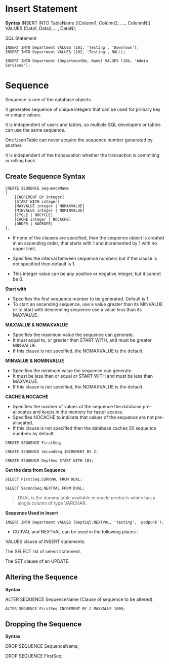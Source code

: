 # Insert Statement

**Syntax**
INSERT INTO TableName [(Column1, Column2, ...., ColumnN)] VALUES (Data1, Data2,...., DataN);

SQL Statement

```
INSERT INTO Department VALUES (101, 'Testing', 'DownTown');
INSERT INTO Department VALUES (102, 'Testing', NULL);

INSERT INTO Department (DepartmentNo, Name) VALUES (104, 'Admin Services');

```

# Sequence

Sequence is one of the database objects.

It generates sequence of unique integers that can be used for primary key or unique values.

It is independent of users and tables, so multiple SQL developers or tables can use the same sequence.

One User/Table can never acquire the sequence number generated by another.

It is independent of the transacation whether the transaction is commiting or rolling back.

## Create Sequence Syntax

```
CREATE SEQUENCE SequenceName
[
    [INCREMENT BY integer]
    [START WITH integer]
    [MAXVALUE integer | NOMAXVALUE]
    [MINVALUE integer | NOMINVALUE]
    [CYCLE | NOCYCLE]
    [CACHE integer | NOCACHE]
    [ORDER | NOORDER]
];
```

* If none of the clauses are specified, then the sequence object is created in an ascending order, that starts with 1 and incremented by 1 with no upper limit.

* Specifies the interval between sequence numbers but if the clause is not specified then default is 1.

*  This integer value can be any positive or negative integer, but it cannot be 0.

**Start with** 
* Specifies the first sequence number to be generated. Default is 1.
* To start an ascending sequence, use a value greater than its MINVALUE or to start with descending sequence use a value less than its MAXVALUE.

**MAXVALUE & NOMAXVALUE**
* Specifies the maximum value the sequence can generate.
* It must equal to, or greater than START WITH, and must be greater MINVALUE.
* If this clause is not specified, the NOMAXVALUE is the default.

**MINVALUE & NOMINVALUE**
* Specifies the minimum value the sequence can generate.
* It must be less than or equal or START WITH and must be less than MAXVALUE.
* If this clause is not specified, the NOMAXVALUE is the default.

**CACHE & NOCACHE**
* Specifies the number of values of the sequence the database pre-allocates and keeps in the memory for faster access.
* Specifies NOCACHE to indicate that values of the sequence are not pre-allocated.
* If this clause is not specified then the database caches 20 sequence numbers by default.

```
CREATE SEQUENCE FirstSeq;

CREATE SEQUENCE SecondSeq INCREMENT BY 2;

CREATE SEQUENCE DeptSeq START WITH 101;

```

**Get the data from Sequence**

```
SELECT FirstSeq.CURRVAL FROM DUAL;

SELECT SecondSeq.NEXTVAL FROM DUAL;

```

> DUAL is the dummy table available in oracle products which has a single column of type VARCHAR.


**Sequence Used in Insert**

```
INSERT INTO Department VALUES (DeptSql.NEXTVAL, 'testing', 'podpunk');

```

* CURVAL and NEXTVAL can be used in the following places : 

VALUES clause of INSERT statements.

The SELECT list of select statement.

The SET clause of an UPDATE.

## Altering the Sequence

**Syntax**

ALTER SEQUENCE SequenceName (Clause of sequence to be altered).

```
ALTER SEQUENCE FirstSeq INCREMENT BY 2 MAXVALUE 1000;
```


## Dropping the Sequence 

**Syntax**

DROP SEQUENCE SequenceName;

DROP SEQUENCE FirstSeq;

